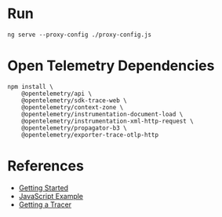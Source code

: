 # Run
```
ng serve --proxy-config ./proxy-config.js
```

# Open Telemetry Dependencies

```
npm install \
	@opentelemetry/api \
	@opentelemetry/sdk-trace-web \
	@opentelemetry/context-zone \
	@opentelemetry/instrumentation-document-load \
	@opentelemetry/instrumentation-xml-http-request \
	@opentelemetry/propagator-b3 \
	@opentelemetry/exporter-trace-otlp-http
```

# References
- [ Getting Started ](https://opentelemetry.io/docs/instrumentation/js/getting-started/browser/)
- [ JavaScript Example ](https://github.com/open-telemetry/opentelemetry-js/blob/main/examples/tracer-web/examples/xml-http-request/index.js)
- [ Getting a Tracer ](https://opentelemetry.io/docs/instrumentation/js/api/tracing)
